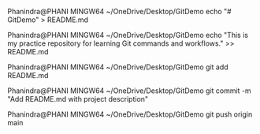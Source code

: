 Phanindra@PHANI MINGW64 ~/OneDrive/Desktop/GitDemo
echo "# GitDemo" > README.md

Phanindra@PHANI MINGW64 ~/OneDrive/Desktop/GitDemo
echo "This is my practice repository for learning Git commands and workflows." >> README.md

Phanindra@PHANI MINGW64 ~/OneDrive/Desktop/GitDemo
git add README.md

Phanindra@PHANI MINGW64 ~/OneDrive/Desktop/GitDemo
git commit -m "Add README.md with project description"

Phanindra@PHANI MINGW64 ~/OneDrive/Desktop/GitDemo
git push origin main
